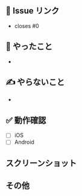 ## 🔗 Issue リンク

- closes #0

## 🙌 やったこと

<!-- このプルリクで何をしたのか？ -->

- 

## ✍️ やらないこと

<!-- このプルリクでやらないことは何か？（あれば。無いなら「無し」でOK） -->

- 

## ✅ 動作確認

<!-- ビルド・起動確認＋必要な動作確認があれば追記 -->

- [ ] iOS
- [ ] Android

## スクリーンショット

<!-- UIに変更箇所がある場合はBefore, Afterのキャプチャ画像、もしくは動画を添付する -->

## その他

<!-- レビュワーへの参考情報（実装上の懸念点や注意点などあれば記載） -->
